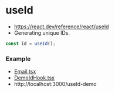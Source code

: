 # useId

- https://react.dev/reference/react/useId
- Generating unique IDs.

```js
const id = useId();
```

### Example

- [Email.tsx](./src/react-hooks-useId/components/Email.tsx)
- [DemoIdHook.tsx](./src/react-hooks-useId/DemoIdHook.tsx)
- http://localhost:3000/useId-demo
